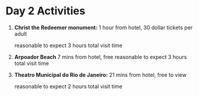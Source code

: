# Day 2 Activities

1. **Christ the Redeemer monument:** 1 hour from hotel, 30 dollar tickets per adult

  	reasonable to expect 3 hours total visit time
	
		

1. **Arpoador Beach** 7 mins from hotel, free 
	reasonable to expect 3 hours total visit time

	   
	   
1. **Theatro Municipal do Rio de Janeiro:** 21 mins from hotel, free to view

  	reasonable to expect 2 hours total visit time
